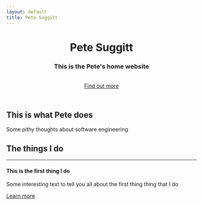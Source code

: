 ```yaml
---
layout: default
title: Pete Suggitt
---
```


<header id="top" class="header">
    <div class="text-vertical-center">
        <h1 class="animated fadeInUp">Pete Suggitt</h1>
        <h3 class="animated fadeInUp">This is the Pete's home website</h3>
        <br>
        <div>
            <a href="#about" class="btn btn-dark btn-lg animated fadeInUp">Find out more</a>
        </div>
    </div>
</header>

<!-- about -->
<section id="about" class="about">
    <div class="container">
        <div class="col-lg-12 text-center">
            <h2>This is what Pete does</h2>
            <p class="lead">Some pithy thoughts about software engineering</p>
        </div>
    </div>
</section>

<!-- services -->
<section id="services" class="services bg-primary">
    <div class="container">
        <div class="row text-center">
            <div class="col-lg-10 col-lg-offset-1">
                <h2>The things I do</h2>
                <hr class="small">
                <div class="row annimated">
                    <div class="col-md-4 col-sm-6">
                        <div class="service-item">
                            <span class="fa-stack fa-4x">
                                <i class="fa fa-circle fa-stack-2x"></i>
                                <i class="fa fa-road fa-stack-1x text-primary"></i>
                            </span>
                            <h4>
                                <strong>This is the first thing I do</strong>
                            </h4>
                            <p>Some interesting text to tell you all about the first thing thing that I do</p>
                            <a href="#" class="btn btn-light">Learn more</a>
                        </div>
                    </div>
                </div>
            </div>
        </div>
    </div>
</section>


<footer>
    <p align="center"><a href="https://github.com/suggitpe"><i class="fa fa-github fa-2x"></i></a></p>
</footer>